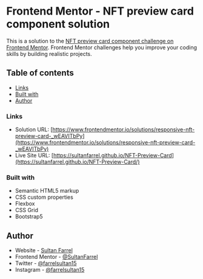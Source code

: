 # Frontend Mentor - NFT preview card component solution

This is a solution to the [NFT preview card component challenge on Frontend Mentor](https://www.frontendmentor.io/challenges/nft-preview-card-component-SbdUL_w0U). Frontend Mentor challenges help you improve your coding skills by building realistic projects. 

## Table of contents
  - [Links](#links)
  - [Built with](#built-with)
- [Author](#author)


### Links

- Solution URL: [https://www.frontendmentor.io/solutions/responsive-nft-preview-card-_wEAVITbPy](https://www.frontendmentor.io/solutions/responsive-nft-preview-card-_wEAVITbPy)
- Live Site URL: [https://sultanfarrel.github.io/NFT-Preview-Card](https://sultanfarrel.github.io/NFT-Preview-Card/)


### Built with

- Semantic HTML5 markup
- CSS custom properties
- Flexbox
- CSS Grid
- Bootstrap5


## Author

- Website - [Sultan Farrel](https://github.com/SultanFarrel)
- Frontend Mentor - [@SultanFarrel](https://www.frontendmentor.io/profile/SultanFarrel)
- Twitter - [@farrelsultan15](https://www.twitter.com/farrelsultan15)
- Instagram - [@farrelsultan15](https://www.instagram.com/farrelsultan15)
